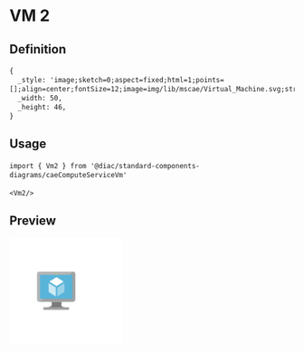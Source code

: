 # VM 2

## Definition

```
{
  _style: 'image;sketch=0;aspect=fixed;html=1;points=[];align=center;fontSize=12;image=img/lib/mscae/Virtual_Machine.svg;strokeColor=none;',
  _width: 50,
  _height: 46,
}
```

## Usage

```
import { Vm2 } from '@diac/standard-components-diagrams/caeComputeServiceVm'

<Vm2/>
```

## Preview

<img src="./vm-2.png" width="200"/>
